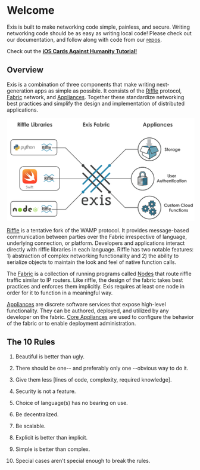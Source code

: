 # Welcome

Exis is built to make networking code simple, painless, and secure. Writing networking code should be as easy as writing local code!
Please check out our documentation, and follow along with code from our [repos](https://github.com/exis-io).

Check out the [**iOS Cards Against Humanity Tutorial!**](/pages/samples/SwiftCardsTutorial.md)

## Overview

Exis is a combination of three components that make writing next-generation apps as simple as possible. It consists of the [Riffle](/pages/riffle/Riffle.md) protocol, [Fabric](/pages/fabric/Fabric.md) network, and [Appliances](/pages/appliances/Appliances.md). Together these standardize networking best practices and simplify the design and implementation of distributed applications. 

![Exis Overview](/img/exis_docs_overview.svg)

[Riffle](/pages/installing/gettingStarted.md) is a tentative fork of the WAMP protocol.
It provides message-based communication between parties over the Fabric irrespective of language, underlying connection, or platform.
Developers and applications interact directly with riffle libraries in each language. 
Riffle has two notable features: 1) abstraction of complex networking functionality and 2) the ability to serialize objects to maintain the look and feel of native function calls.

The [Fabric](/pages/fabric/Fabric.md) is a collection of running programs called [Nodes](/pages/fabric/Node.md) that route riffle traffic similar to IP routers.
Like riffle, the design of the fabric takes best practices and enforces them implicitly.
Exis requires at least one node in order for it to function in a meaningful way.

[Appliances](/pages/appliances/Appliances.md) are discrete software services that expose high-level functionality. They can be authored, deployed, and utilized by any developer on the fabric. [Core Appliances](/pages/appliances/Core.md) are used to configure the behavior of the fabric or to enable deployment administration. 


## The 10 Rules

1. Beautiful is better than ugly.

2. There should be one-- and preferably only one --obvious way to do it.

3. Give them less [lines of code, complexity, required knowledge].

4. Security is not a feature. 

5. Choice of language(s) has no bearing on use.

6. Be decentralized.

7. Be scalable. 

8. Explicit is better than implicit.

9. Simple is better than complex.

10. Special cases aren't special enough to break the rules. 


[riffle]:/pages/installing/gettingStarted.md


<!-- [Riffle](/pages/installing/gettingStarted.md
[Resin.io][resin] 

[Resin.io][resin] makes it simple to deploy, update, and maintain code running on remote devices. We are bringing the web development and deployment workflow to hardware. Using tools like git and docker to allow you to seamlessly update all your embedded linux devices in the wild. We handle cross-compilation, device monitoring, VPNs, and log collection, so you can focus on your product and not the infrastructure.

To get started with resin.io, first read [understanding resin.io][understanding] or you can jump right in with [installing resin.io][installing] to start provisioning some devices and pushing code.

Have fun!

If you have any further questions drop us a mail at **hello@resin.io**.

[resin]:http://resin.io
[installing]:/pages/installing/gettingStarted.md
[understanding]:/pages/understanding/understanding-code-deployment.md -->
